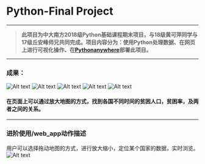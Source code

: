 # Python-Final Project
---
> **此项目为中大南方2018级Python基础课程期末项目，与18级黄可萍同学与17级丘安峰师兄共同完成。项目内容分为：使用Python处理数据、在网页上进行可视化操作、在[Pythonanywhere](http://owenup.pythonanywhere.com/?)部署此项目。**
<bar></bar>
---
### 成果：

![Alt text](./1578237834274.png)
![Alt text](./1578238117493.png)
![Alt text](./1578238237719.png)
![Alt text](./1578238254599.png)
![Alt text](./1578238279842.png)

#### 在页面上可以通过放大地图的方式，找到各国不同时间的贫困人口，贫困率，及两者之间的关系。

---
### 进阶使用/web_app动作描述
用户可以选择拖动地图的方式，进行放大缩小，定位某个国家的数据，实时浏览。
![Alt text](./1578238689920.png)






